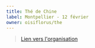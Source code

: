 ```yaml
---
title: Thé de Chine
label: Montpellier - 12 février
owner: oisiflorus/the
---
```


> [Lien vers l'organisation](http://the.oisiflorus.com)
